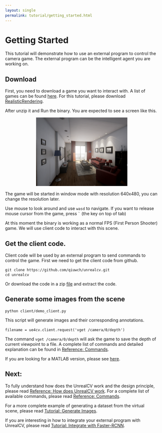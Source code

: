 ```yaml
---
layout: single
permalink: tutorial/getting_started.html
---
```


# Getting Started

This tutorial will demonstrate how to use an external program to control the camera game. The external program can be the intelligent agent you are working on.

<!-- Here we will use RealisticRendering as an example. [RealisticRendering](https://docs.unrealengine.com/latest/INT/Resources/Showcases/RealisticRendering/) is a demo created by Epic Games to showcase the rendering ability of UnrealEngine. -->

## Download

<!-- To follow this instruction, you need to download a version compiled with UnrealCV server. First, download the binaries of this game. -->

First, you need to download a game you want to interact with. A list of games can be found [here](model_zoo.html). For this tutorial, please download [RealisticRendering](model_zoo.html#realistic_rendering).

After unzip it and Run the binary. You are expected to see a screen like this.

<center>
  <img alt="Startup Screenshot" src="/images/rr_init.png" width="300px"/>
</center>

The game will be started in window mode with resolution 640x480, you can change the resolution later.

Use mouse to look around and use `wasd` to navigate. If you want to release mouse cursor from the game, press <code>`</code> (the key on top of tab)

At this moment the binary is working as a normal FPS (First Person Shooter) game. We will use client code to interact with this scene.


## Get the client code.

Client code will be used by an external program to send commands to control the game. First we need to get the client code from github.

``` shell
git clone https://github.com/qiuwch/unrealcv.git
cd unrealcv
```

Or download the code in a zip [file](https://github.com/qiuwch/unrealcv/archive/master.zip) and extract the code.

## Generate some images from the scene

``` shell
python client/demo_client.py
```

This script will generate images and their corresponding annotations.

`filename = ue4cv.client.request('vget /camera/0/depth')`

The command `vget /camera/0/depth` will ask the game to save the depth of current viewpoint to a file. A complete list of commands and detailed explanation can be found in [Reference: Commands](commands.html).

<!-- The image filename will be printed in the console. We are considering faster way of exchanging pixel data between a game and an external program. -->

If you are looking for a MATLAB version, please see [here](client.html#matlab).

## Next:

To fully understand how does the UnrealCV work and the design principle, please read [Reference: How does UnrealCV work](how_does_it_work.html). For a complete list of available commands, please read [Reference: Commands](commands.html).

For a more complete example of generating a dataset from the virtual scene, please read [Tutorial: Generate Images](ipynb_generate_images.html).

If you are interesting in how to integrate your external program with UnrealCV, please read [Tutorial: Integrate with Faster-RCNN](faster_rcnn.html).
